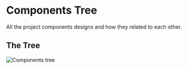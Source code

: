 # Components Tree

All the project components designs and how they related to each other.

## The Tree

![Components tree](wireframes/components_tree.excalidraw.svg)